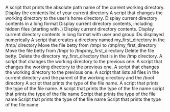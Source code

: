 A script that prints the absolute path name of the current working directory.
Display the contents list of your current directory
A script that changes the working directory to the user’s home directory.
Display current directory contents in a long format
Display current directory contents, including hidden files (starting with .)
Display current directory contents.
Display current directory contents in long format with user and group IDs displayed numerically
A script that creates a directory named my_first_directory in the /tmp/ directory
Move the file betty from /tmp/ to /tmp/my_first_directory
Move the file betty from /tmp/ to /tmp/my_first_directory
Delete the file betty.
Delete the directory my_first_directory that is in the /tmp directory.
A script that changes the working directory to the previous one.
A script that changes the working directory to the previous one.
A script that changes the working directory to the previous one.
A script that lists all files in the current directory and the parent of the working directory and the /boot directory
A script that prints the type of the file name.
A script that prints the type of the file name.
A script that prints the type of the file name
script that prints the type of the file name
Script that prints the type of the file name
Script that prints the type of the file name
Script that prints the type of the file name
